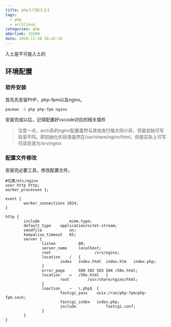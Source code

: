 ```yaml
---
title: php入门到入土1
tags:
  - php
  - archlinux
categories: php
abbrlink: 33109
date: 2018-11-28 16:42:32
---
```

入土是不可能入土的
<!--more-->
## 环境配置
### 软件安装
首先先安装PHP，php-fpm以及nginx。
```bash
pacman -S php php-fpm nginx
```
安装完成以后，记得配置好vscode对应的相关插件
> 注意一点，arch系的nginx配置虽然与其他发行版大同小异，但是初始可写目录不同。即初始化的目录虽然在/usr/share/nginx/html，但是实际上可写可读目录为/srv/nginx

### 配置文件修改
安装完必要工具，修改配置文件。
```
#位置/etc/nginx
user http http;
worker_processes 1;

event {
        worker_connections 1024;
}

http {
        include             mime.type;
        default_type    application/octet-stream;
        sendfile            on;
        keepalive_timeout   65;
        server {
                listen          80;
                server_name     localhost;
                root                   /srv/nginx;
                location    /   {
                        index   index.html  index.htm   index.php;
                }
                error_page      500 502 503 504 /50x.html;
                location    =   /50x.html   {
                        root        /usr/share/nginx/html;
                }
                loaction    ~   \.php$  {
                        fastcgi_pass    unix:/run/php-fpm/php-fpm.sock;
                        fastcgi_index   index.php;
                        include             fastcgi.conf;
                }
        }
}
```
